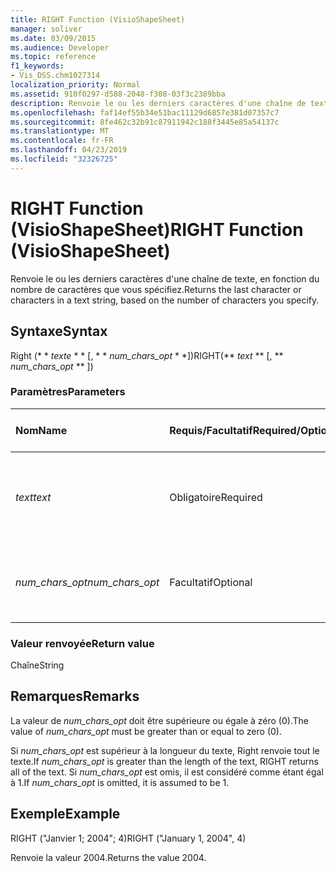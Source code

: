 ```yaml
---
title: RIGHT Function (VisioShapeSheet)
manager: soliver
ms.date: 03/09/2015
ms.audience: Developer
ms.topic: reference
f1_keywords:
- Vis_DSS.chm1027314
localization_priority: Normal
ms.assetid: 910f0297-d588-2048-f308-03f3c2389bba
description: Renvoie le ou les derniers caractères d'une chaîne de texte, en fonction du nombre de caractères que vous spécifiez.
ms.openlocfilehash: faf14ef55b34e51bac11129d6857e381d07357c7
ms.sourcegitcommit: 8fe462c32b91c87911942c188f3445e85a54137c
ms.translationtype: MT
ms.contentlocale: fr-FR
ms.lasthandoff: 04/23/2019
ms.locfileid: "32326725"
---
```

# <a name="right-function-visioshapesheet"></a><span data-ttu-id="744d2-103">RIGHT Function (VisioShapeSheet)</span><span class="sxs-lookup"><span data-stu-id="744d2-103">RIGHT Function (VisioShapeSheet)</span></span>

<span data-ttu-id="744d2-104">Renvoie le ou les derniers caractères d'une chaîne de texte, en fonction du nombre de caractères que vous spécifiez.</span><span class="sxs-lookup"><span data-stu-id="744d2-104">Returns the last character or characters in a text string, based on the number of characters you specify.</span></span>
  
## <a name="syntax"></a><span data-ttu-id="744d2-105">Syntaxe</span><span class="sxs-lookup"><span data-stu-id="744d2-105">Syntax</span></span>

<span data-ttu-id="744d2-106">Right (\* \* *texte* \* \* [, \* \* *num_chars_opt* \* \*])</span><span class="sxs-lookup"><span data-stu-id="744d2-106">RIGHT(\*\* *text* \*\* [, \*\* *num_chars_opt* \*\* ])</span></span> 
  
### <a name="parameters"></a><span data-ttu-id="744d2-107">Paramètres</span><span class="sxs-lookup"><span data-stu-id="744d2-107">Parameters</span></span>

|<span data-ttu-id="744d2-108">**Nom**</span><span class="sxs-lookup"><span data-stu-id="744d2-108">**Name**</span></span>|<span data-ttu-id="744d2-109">**Requis/Facultatif**</span><span class="sxs-lookup"><span data-stu-id="744d2-109">**Required/Optional**</span></span>|<span data-ttu-id="744d2-110">**Type de données**</span><span class="sxs-lookup"><span data-stu-id="744d2-110">**Data Type**</span></span>|<span data-ttu-id="744d2-111">**Description**</span><span class="sxs-lookup"><span data-stu-id="744d2-111">**Description**</span></span>|
|:-----|:-----|:-----|:-----|
| <span data-ttu-id="744d2-112">_text_</span><span class="sxs-lookup"><span data-stu-id="744d2-112">_text_</span></span> <br/> |<span data-ttu-id="744d2-113">Obligatoire</span><span class="sxs-lookup"><span data-stu-id="744d2-113">Required</span></span>  <br/> |<span data-ttu-id="744d2-114">**String**</span><span class="sxs-lookup"><span data-stu-id="744d2-114">**String**</span></span> <br/> | <span data-ttu-id="744d2-115">Chaîne de texte contenant les caractères à extraire.</span><span class="sxs-lookup"><span data-stu-id="744d2-115">The text string containing the characters you want to extract.</span></span>  <br/> |
| <span data-ttu-id="744d2-116">_num_chars_opt_</span><span class="sxs-lookup"><span data-stu-id="744d2-116">_num_chars_opt_</span></span> <br/> |<span data-ttu-id="744d2-117">Facultatif</span><span class="sxs-lookup"><span data-stu-id="744d2-117">Optional</span></span>  <br/> |<span data-ttu-id="744d2-118">**Number**</span><span class="sxs-lookup"><span data-stu-id="744d2-118">**Number**</span></span> <br/> |<span data-ttu-id="744d2-119">Nombre de caractères à extraire.</span><span class="sxs-lookup"><span data-stu-id="744d2-119">The number of characters you want to extract.</span></span> <span data-ttu-id="744d2-120">La valeur par défaut est 1.</span><span class="sxs-lookup"><span data-stu-id="744d2-120">The default is 1.</span></span>  <br/> |
   
### <a name="return-value"></a><span data-ttu-id="744d2-121">Valeur renvoyée</span><span class="sxs-lookup"><span data-stu-id="744d2-121">Return value</span></span>

<span data-ttu-id="744d2-122">Chaîne</span><span class="sxs-lookup"><span data-stu-id="744d2-122">String</span></span>
  
## <a name="remarks"></a><span data-ttu-id="744d2-123">Remarques</span><span class="sxs-lookup"><span data-stu-id="744d2-123">Remarks</span></span>

<span data-ttu-id="744d2-124">La valeur de _num_chars_opt_ doit être supérieure ou égale à zéro (0).</span><span class="sxs-lookup"><span data-stu-id="744d2-124">The value of  _num_chars_opt_ must be greater than or equal to zero (0).</span></span> 
  
<span data-ttu-id="744d2-125">Si _num_chars_opt_ est supérieur à la longueur du texte, Right renvoie tout le texte.</span><span class="sxs-lookup"><span data-stu-id="744d2-125">If  _num_chars_opt_ is greater than the length of the text, RIGHT returns all of the text.</span></span> <span data-ttu-id="744d2-126">Si _num_chars_opt_ est omis, il est considéré comme étant égal à 1.</span><span class="sxs-lookup"><span data-stu-id="744d2-126">If  _num_chars_opt_ is omitted, it is assumed to be 1.</span></span> 
  
## <a name="example"></a><span data-ttu-id="744d2-127">Exemple</span><span class="sxs-lookup"><span data-stu-id="744d2-127">Example</span></span>

<span data-ttu-id="744d2-128">RIGHT ("Janvier 1; 2004"; 4)</span><span class="sxs-lookup"><span data-stu-id="744d2-128">RIGHT ("January 1, 2004", 4)</span></span> 
  
<span data-ttu-id="744d2-129">Renvoie la valeur 2004.</span><span class="sxs-lookup"><span data-stu-id="744d2-129">Returns the value 2004.</span></span> 
  

